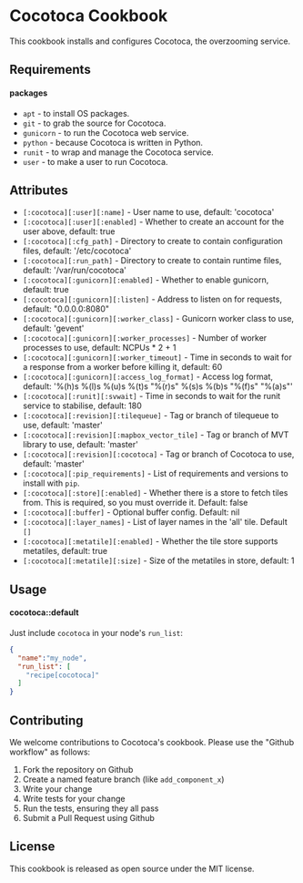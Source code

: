Cocotoca Cookbook
=================

This cookbook installs and configures Cocotoca, the overzooming service.

Requirements
------------

#### packages
- `apt` - to install OS packages.
- `git` - to grab the source for Cocotoca.
- `gunicorn` - to run the Cocotoca web service.
- `python` - because Cocotoca is written in Python.
- `runit` - to wrap and manage the Cocotoca service.
- `user` - to make a user to run Cocotoca.

Attributes
----------


- `[:cocotoca][:user][:name]` - User name to use, default: 'cocotoca'
- `[:cocotoca][:user][:enabled]` - Whether to create an account for the user above, default: true
- `[:cocotoca][:cfg_path]` - Directory to create to contain configuration files, default: '/etc/cocotoca'
- `[:cocotoca][:run_path]` - Directory to create to contain runtime files, default: '/var/run/cocotoca'
- `[:cocotoca][:gunicorn][:enabled]` - Whether to enable gunicorn, default: true
- `[:cocotoca][:gunicorn][:listen]` - Address to listen on for requests, default: "0.0.0.0:8080"
- `[:cocotoca][:gunicorn][:worker_class]` - Gunicorn worker class to use, default: 'gevent'
- `[:cocotoca][:gunicorn][:worker_processes]` - Number of worker processes to use, default: NCPUs * 2 + 1
- `[:cocotoca][:gunicorn][:worker_timeout]` - Time in seconds to wait for a response from a worker before killing it, default: 60
- `[:cocotoca][:gunicorn][:access_log_format]` - Access log format, default: '%(h)s %(l)s %(u)s %(t)s "%(r)s" %(s)s %(b)s "%(f)s" "%(a)s"'
- `[:cocotoca][:runit][:svwait]` - Time in seconds to wait for the runit service to stabilise, default: 180
- `[:cocotoca][:revision][:tilequeue]` - Tag or branch of tilequeue to use, default: 'master'
- `[:cocotoca][:revision][:mapbox_vector_tile]` - Tag or branch of MVT library to use, default: 'master'
- `[:cocotoca][:revision][:cocotoca]` - Tag or branch of Cocotoca to use, default: 'master'
- `[:cocotoca][:pip_requirements]` - List of requirements and versions to install with `pip`.
- `[:cocotoca][:store][:enabled]` - Whether there is a store to fetch tiles from. This is required, so you must override it. Default: false
- `[:cocotoca][:buffer]` - Optional buffer config. Default: nil
- `[:cocotoca][:layer_names]` - List of layer names in the 'all' tile. Default `[]`
- `[:cocotoca][:metatile][:enabled]` - Whether the tile store supports metatiles, default: true
- `[:cocotoca][:metatile][:size]` - Size of the metatiles in store, default: 1

Usage
-----

#### cocotoca::default

Just include `cocotoca` in your node's `run_list`:

```json
{
  "name":"my_node",
  "run_list": [
    "recipe[cocotoca]"
  ]
}
```

Contributing
------------

We welcome contributions to Cocotoca's cookbook. Please use the "Github workflow" as follows:

1. Fork the repository on Github
2. Create a named feature branch (like `add_component_x`)
3. Write your change
4. Write tests for your change
5. Run the tests, ensuring they all pass
6. Submit a Pull Request using Github

License
-------

This cookbook is released as open source under the MIT license.
